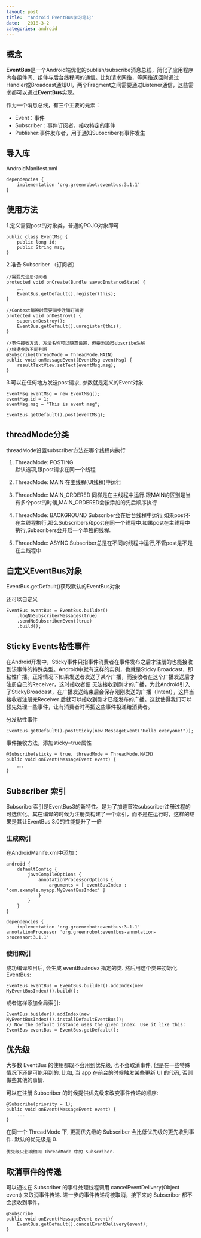 ```yaml
---
layout: post
title:  "Android EventBus学习笔记"
date:   2018-3-2
categories: android
---
```


## 概念

**EventBus**是一个Android端优化的publish/subscribe消息总线，简化了应用程序内各组件间、组件与后台线程间的通信。比如请求网络，等网络返回时通过Handler或Broadcast通知UI，两个Fragment之间需要通过Listener通信，这些需求都可以通过**EventBus**实现。

作为一个消息总线，有三个主要的元素：

* Event：事件
* Subscriber：事件订阅者，接收特定的事件
* Publisher:事件发布者，用于通知Subscriber有事件发生

## 导入库

AndroidManifest.xml

    dependencies {
        implementation 'org.greenrobot:eventbus:3.1.1'
    }

## 使用方法

1.定义需要post的对象类，普通的POJO对象即可

    public class EventMsg {
        public long id;
        public String msg;
    }

2.准备 Subscriber （订阅者）

    //需要先注册订阅者
    protected void onCreate(Bundle savedInstanceState) {
        。。。
        EventBus.getDefault().register(this);
    }

    //Context销毁时需要同步注销订阅者
    protected void onDestroy() {
        super.onDestroy();
        EventBus.getDefault().unregister(this);
    }

    //事件接收方法，方法名称可以随意设置，但要添加@Subscribe注解
    //根据参数不同判断
    @Subscribe(threadMode = ThreadMode.MAIN)
    public void onMessageEvent(EventMsg eventMsg) {
        resultTextView.setText(eventMsg.msg);
    }

3.可以在任何地方发送post请求, 参数就是定义的Event对象

    EventMsg eventMsg = new EventMsg();
    eventMsg.id = 1;
    eventMsg.msg = "This is event msg";

    EventBus.getDefault().post(eventMsg);

## threadMode分类

threadMode设置subscriber方法在哪个线程内执行

1. ThreadMode: POSTING    
默认选项,跟post请求在同一个线程

2. ThreadMode: MAIN
在主线程(UI线程)中运行

3. ThreadMode: MAIN_ORDERED
同样是在主线程中运行.跟MAIN的区别是当有多个post的时候,MAIN_ORDERED会按添加的先后顺序执行

4. ThreadMode: BACKGROUND
Subscriber会在后台线程中运行,如果post不在主线程执行,那么Subscribers和post在同一个线程中.如果post在主线程中执行,Subscribers会开启一个单独的线程.

5. ThreadMode: ASYNC
Subscriber总是在不同的线程中运行,不管post是不是在主线程中.

## 自定义EventBus对象

EventBus.getDefault()获取默认的EventBus对象

还可以自定义

    EventBus eventBus = EventBus.builder()
        .logNoSubscriberMessages(true)
        .sendNoSubscriberEvent(true)
        .build();

## Sticky Events粘性事件

在Android开发中，Sticky事件只指事件消费者在事件发布之后才注册的也能接收到该事件的特殊类型。Android中就有这样的实例，也就是Sticky Broadcast，即粘性广播。正常情况下如果发送者发送了某个广播，而接收者在这个广播发送后才注册自己的Receiver，这时接收者便 无法接收到刚才的广播，为此Android引入了StickyBroadcast，在广播发送结束后会保存刚刚发送的广播（Intent），这样当接收者注册完Receiver 后就可以接收到刚才已经发布的广播。这就使得我们可以预先处理一些事件，让有消费者时再把这些事件投递给消费者。

分发粘性事件

    EventBus.getDefault().postSticky(new MessageEvent("Hello everyone!"));

事件接收方法，添加sticky=true属性

    @Subscribe(sticky = true, threadMode = ThreadMode.MAIN)
    public void onEvent(MessageEvent event) {
        。。。
    }

## Subscriber 索引

Subscriber索引是EventBus3的新特性。是为了加速首次subscriber注册过程的可选优化。其在编译的时候为注册类构建了一个索引，而不是在运行时，这样的结果是其让EventBus 3.0的性能提升了一倍

### 生成索引

在AndroidManife.xml中添加：
	
    android {
        defaultConfig {
            javaCompileOptions {
                annotationProcessorOptions {
                    arguments = [ eventBusIndex : 'com.example.myapp.MyEventBusIndex' ]
                }
            }
        }
    }
    
    dependencies {
        implementation 'org.greenrobot:eventbus:3.1.1'
    annotationProcessor 'org.greenrobot:eventbus-annotation-processor:3.1.1'

### 使用索引

成功编译项目后, 会生成 eventBusIndex 指定的类. 然后用这个类来初始化 EventBus:

    EventBus eventBus = EventBus.builder().addIndex(new MyEventBusIndex()).build();

或者这样添加全局索引:

    EventBus.builder().addIndex(new MyEventBusIndex()).installDefaultEventBus();
    // Now the default instance uses the given index. Use it like this:
    EventBus eventBus = EventBus.getDefault();

## 优先级 

大多数 EventBus 的使用都既不会用到优先级, 也不会取消事件, 但是在一些特殊情况下还是可能用到的. 比如, 当 app 在前台的时候触发某些更新 UI 的代码, 否则做些其他的事情.

可以在注册 Subscriber 的时候提供优先级来改变事件传递的顺序:

    @Subscribe(priority = 1);
    public void onEvent(MessageEvent event) {
        ...
    }

在同一个 ThreadMode 下, 更高优先级的 Subscriber 会比低优先级的更先收到事件. 默认的优先级是 0.

    优先级只影响相同 ThreadMode 中的 Subscriber.

## 取消事件的传递

可以通过在 Subscriber 的事件处理线程调用 cancelEventDelivery(Object event) 来取消事件传递. 进一步的事件传递将被取消，接下来的 Subscriber 都不会接收到事件。

    @Subscribe
    public void onEvent(MessageEvent event){
        EventBus.getDefault().cancelEventDelivery(event);
    }


